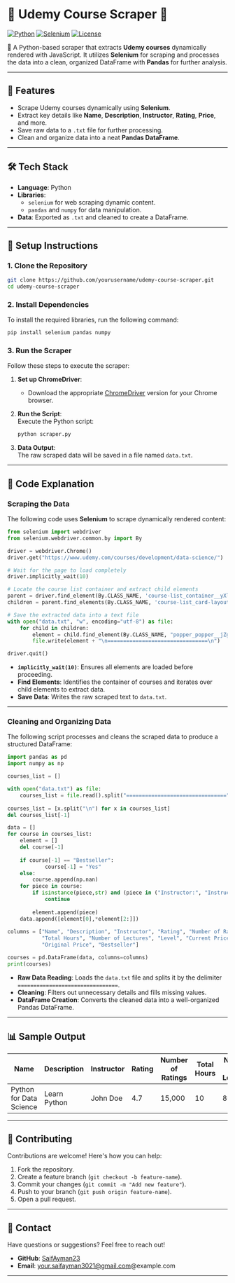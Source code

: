 
# 🌟 **Udemy Course Scraper** 🌟  
[![Python](https://img.shields.io/badge/Python-3.9%2B-blue.svg)](https://python.org) [![Selenium](https://img.shields.io/badge/Selenium-Automation-green.svg)](https://www.selenium.dev/) [![License](https://img.shields.io/badge/License-Apache-red.svg)](LICENSE)

🚀 A Python-based scraper that extracts **Udemy courses** dynamically rendered with JavaScript. It utilizes **Selenium** for scraping and processes the data into a clean, organized DataFrame with **Pandas** for further analysis.

---

## 📜 **Features**  
- Scrape Udemy courses dynamically using **Selenium**.  
- Extract key details like **Name**, **Description**, **Instructor**, **Rating**, **Price**, and more.  
- Save raw data to a `.txt` file for further processing.  
- Clean and organize data into a neat **Pandas DataFrame**.  

---

## 🛠️ **Tech Stack**  
- **Language**: Python  
- **Libraries**:  
  - `selenium` for web scraping dynamic content.  
  - `pandas` and `numpy` for data manipulation.  
- **Data**: Exported as `.txt` and cleaned to create a DataFrame.  

---

## 🚀 **Setup Instructions**  

### 1. Clone the Repository  
```bash  
git clone https://github.com/yourusername/udemy-course-scraper.git  
cd udemy-course-scraper  
```  

### 2. Install Dependencies  
To install the required libraries, run the following command:  
```bash
pip install selenium pandas numpy
```

### 3. Run the Scraper  
Follow these steps to execute the scraper:

1. **Set up ChromeDriver**:  
   - Download the appropriate [ChromeDriver](https://chromedriver.chromium.org/downloads) version for your Chrome browser.  

2. **Run the Script**:  
   Execute the Python script:  
   ```bash  
   python scraper.py  
   ```

3. **Data Output**:  
   The raw scraped data will be saved in a file named `data.txt`.  

---

## 📝 **Code Explanation**

### **Scraping the Data**  
The following code uses **Selenium** to scrape dynamically rendered content:  

```python
from selenium import webdriver  
from selenium.webdriver.common.by import By  

driver = webdriver.Chrome()  
driver.get("https://www.udemy.com/courses/development/data-science/")  

# Wait for the page to load completely  
driver.implicitly_wait(10)  

# Locate the course list container and extract child elements  
parent = driver.find_element(By.CLASS_NAME, 'course-list_container__yXli8')  
children = parent.find_elements(By.CLASS_NAME, 'course-list_card-layout-container__F2SfZ')  

# Save the extracted data into a text file  
with open("data.txt", "w", encoding="utf-8") as file:  
    for child in children:  
        element = child.find_element(By.CLASS_NAME, "popper_popper__jZgEv").text  
        file.write(element + "\n================================\n")  

driver.quit()
```

- **`implicitly_wait(10)`**: Ensures all elements are loaded before proceeding.  
- **Find Elements**: Identifies the container of courses and iterates over child elements to extract data.  
- **Save Data**: Writes the raw scraped text to `data.txt`.  

---

### **Cleaning and Organizing Data**  
The following script processes and cleans the scraped data to produce a structured DataFrame:  

```python
import pandas as pd
import numpy as np

courses_list = []

with open("data.txt") as file:
    courses_list = file.read().split("================================")
    
courses_list = [x.split("\n") for x in courses_list]
del courses_list[-1]

data = []
for course in courses_list:
    element = []
    del course[-1]
    
    if course[-1] == "Bestseller":
            course[-1] = "Yes"
    else:
        course.append(np.nan)
    for piece in course:
        if isinstance(piece,str) and (piece in ("Instructor:", "Instructors:", "Current Price", "Original Price", "Current price", "Original price", "") or "Rating:" in piece):
            continue
        
        element.append(piece)
    data.append([element[0],*element[2:]])
    
columns = ["Name", "Description", "Instructor", "Rating", "Number of Ratings",  
           "Total Hours", "Number of Lectures", "Level", "Current Price",  
           "Original Price", "Bestseller"]

courses = pd.DataFrame(data, columns=columns)
print(courses)
```

- **Raw Data Reading**: Loads the `data.txt` file and splits it by the delimiter `================================`.  
- **Cleaning**: Filters out unnecessary details and fills missing values.  
- **DataFrame Creation**: Converts the cleaned data into a well-organized Pandas DataFrame.  

---

## 📊 **Sample Output**  

| Name                  | Description | Instructor     | Rating | Number of Ratings | Total Hours | Number of Lectures | Level     | Current Price | Original Price | Bestseller |  
|-----------------------|-------------|----------------|--------|-------------------|-------------|--------------------|-----------|---------------|----------------|------------|  
| Python for Data Science | Learn Python | John Doe       | 4.7    | 15,000            | 10          | 80                 | Beginner  | $19.99        | $99.99         | Yes        |  

---

## 🤝 **Contributing**  
Contributions are welcome! Here's how you can help:  
1. Fork the repository.  
2. Create a feature branch (`git checkout -b feature-name`).  
3. Commit your changes (`git commit -m "Add new feature"`).  
4. Push to your branch (`git push origin feature-name`).  
5. Open a pull request.  

---

## 📧 **Contact**  
Have questions or suggestions? Feel free to reach out!  
- **GitHub**: [SaifAyman23](https://github.com/SaifAyman23)  
- **Email**: your.saifayman3021@gmail.com@example.com  

---